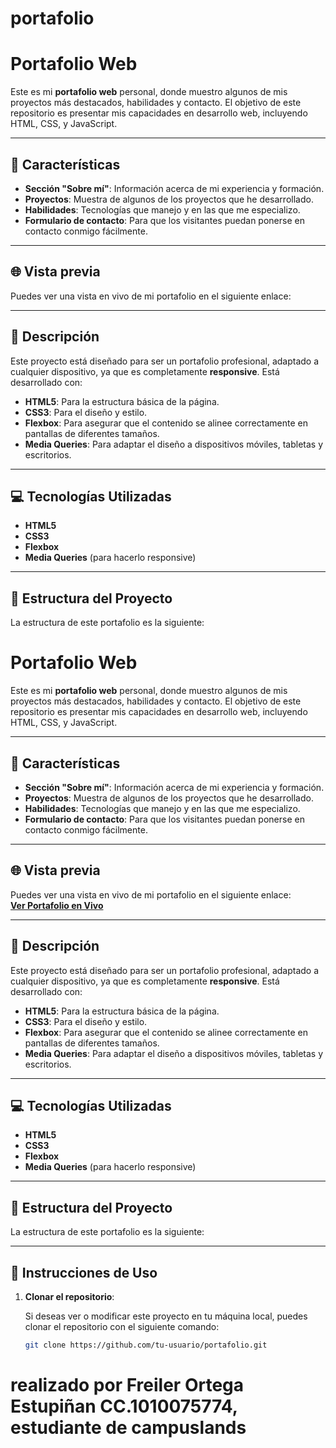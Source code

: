 # portafolio

# Portafolio Web

Este es mi **portafolio web** personal, donde muestro algunos de mis proyectos más destacados, habilidades y contacto. El objetivo de este repositorio es presentar mis capacidades en desarrollo web, incluyendo HTML, CSS, y JavaScript.

---

## 🚀 Características

- **Sección "Sobre mí"**: Información acerca de mi experiencia y formación.
- **Proyectos**: Muestra de algunos de los proyectos que he desarrollado.
- **Habilidades**: Tecnologías que manejo y en las que me especializo.
- **Formulario de contacto**: Para que los visitantes puedan ponerse en contacto conmigo fácilmente.

---

## 🌐 Vista previa

Puedes ver una vista en vivo de mi portafolio en el siguiente enlace:  


---

## 📄 Descripción

Este proyecto está diseñado para ser un portafolio profesional, adaptado a cualquier dispositivo, ya que es completamente **responsive**. Está desarrollado con:

- **HTML5**: Para la estructura básica de la página.
- **CSS3**: Para el diseño y estilo.
- **Flexbox**: Para asegurar que el contenido se alinee correctamente en pantallas de diferentes tamaños.
- **Media Queries**: Para adaptar el diseño a dispositivos móviles, tabletas y escritorios.

---

## 💻 Tecnologías Utilizadas

- **HTML5**
- **CSS3**
- **Flexbox**
- **Media Queries** (para hacerlo responsive)

---

## 📂 Estructura del Proyecto

La estructura de este portafolio es la siguiente:

# Portafolio Web

Este es mi **portafolio web** personal, donde muestro algunos de mis proyectos más destacados, habilidades y contacto. El objetivo de este repositorio es presentar mis capacidades en desarrollo web, incluyendo HTML, CSS, y JavaScript.

---

## 🚀 Características

- **Sección "Sobre mí"**: Información acerca de mi experiencia y formación.
- **Proyectos**: Muestra de algunos de los proyectos que he desarrollado.
- **Habilidades**: Tecnologías que manejo y en las que me especializo.
- **Formulario de contacto**: Para que los visitantes puedan ponerse en contacto conmigo fácilmente.

---

## 🌐 Vista previa

Puedes ver una vista en vivo de mi portafolio en el siguiente enlace:  
[**Ver Portafolio en Vivo**](http://127.0.0.1:5500/index.html)

---

## 📄 Descripción

Este proyecto está diseñado para ser un portafolio profesional, adaptado a cualquier dispositivo, ya que es completamente **responsive**. Está desarrollado con:

- **HTML5**: Para la estructura básica de la página.
- **CSS3**: Para el diseño y estilo.
- **Flexbox**: Para asegurar que el contenido se alinee correctamente en pantallas de diferentes tamaños.
- **Media Queries**: Para adaptar el diseño a dispositivos móviles, tabletas y escritorios.

---

## 💻 Tecnologías Utilizadas

- **HTML5**
- **CSS3**
- **Flexbox**
- **Media Queries** (para hacerlo responsive)

---

## 📂 Estructura del Proyecto

La estructura de este portafolio es la siguiente:



---

## 🚧 Instrucciones de Uso

1. **Clonar el repositorio**:

   Si deseas ver o modificar este proyecto en tu máquina local, puedes clonar el repositorio con el siguiente comando:

   ```bash
   git clone https://github.com/tu-usuario/portafolio.git


# realizado por Freiler Ortega Estupiñan CC.1010075774, estudiante de campuslands


